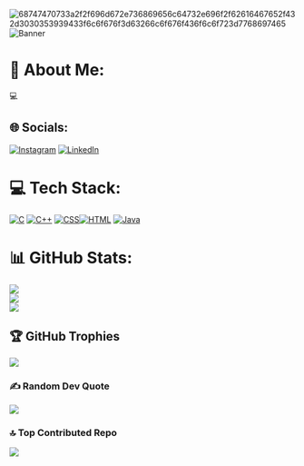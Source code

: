 ![68747470733a2f2f696d672e736869656c64732e696f2f62616467652f432d3030353939433f6c6f676f3d63266c6f676f436f6c6f723d7768697465](https://github.com/user-attachments/assets/9e06bc0d-ec44-40ab-a042-8dc496a0c47a)![Banner](Gititdone_readme_repo.gif)

# 💫 About Me:
💻 

## 🌐 Socials:
[![Instagram](https://img.shields.io/badge/Instagram-%23E4405F.svg?logo=Instagram&logoColor=white)](https://instagram.com/Pavank47/) [![LinkedIn](https://img.shields.io/badge/LinkedIn-%230077B5.svg?logo=linkedin&logoColor=white)](https://linkedin.com/in/Pavank47/) 

# 💻 Tech Stack:
[![C](https://img.shields.io/badge/C-00599C?logo=c&logoColor=white)](#) [![C++](https://img.shields.io/badge/C++-%2300599C.svg?logo=c%2B%2B&logoColor=white)](#) [![CSS](https://img.shields.io/badge/CSS-1572B6?logo=css3&logoColor=fff)](#)[![HTML](https://img.shields.io/badge/HTML-%23E34F26.svg?logo=html5&logoColor=white)](#) [![Java](https://img.shields.io/badge/Java-%23ED8B00.svg?logo=openjdk&logoColor=white)](#)


# 📊 GitHub Stats:
![](https://github-readme-stats.vercel.app/api?username=Pavank47&theme=default&hide_border=false&include_all_commits=true&count_private=true)<br/>
![](https://github-readme-streak-stats.herokuapp.com/?user=Pavank47&theme=default&hide_border=false)<br/>
![](https://github-readme-stats.vercel.app/api/top-langs/?username=Pavank47&theme=default&hide_border=false&include_all_commits=true&count_private=true&layout=compact)

## 🏆 GitHub Trophies
![](https://github-profile-trophy.vercel.app/?username=Pavank47&theme=radical&no-frame=false&no-bg=false&margin-w=4)

### ✍️ Random Dev Quote
![](https://quotes-github-readme.vercel.app/api?type=horizontal&theme=radical)

### 🔝 Top Contributed Repo
![](https://github-contributor-stats.vercel.app/api?username=Pavank47&limit=5&theme=dark&combine_all_yearly_contributions=true)
